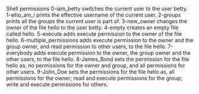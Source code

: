 Shell permissions
0-iam_betty switches the current user to the user betty.
1-who_am_i prints the effective username of the current user.
2-groups prints all the groups the current user is part of.
3-new_owner changes the owner of the file hello to the user betty.
4-empty creates an empty file called hello.
5-execute adds execute permission to the owner of the file hello.
6-multiple_permissions adds execute permission to the owner and the group owner, and read permission to other users, to the file hello.
7-everybody adds execute permission to the owner, the group owner and the other users, to the file hello.
8-James_Bond sets the permission for the file hello as, no permissions for the owner and group, and all permissions for other users.
9-John_Doe sets the permissions for the file hello as, all permissions for the owner; read and execute permissions for the group; write and execute permissions for others.
